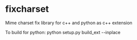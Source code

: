 fixcharset
==========

Mime charset fix library for c++ and python as c++ extension

To build for python:
python setup.py build_ext --inplace

